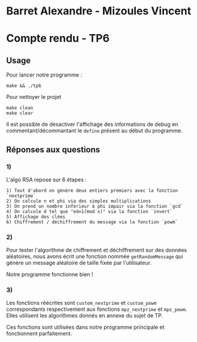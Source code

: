 # Barret Alexandre - Mizoules Vincent
# Compte rendu - TP6

## Usage

Pour lancer notre programme :

	make && ./tp6

Pour nettoyer le projet

	make clean
	make clear

Il est possible de désactiver l'affichage des informations de debug en commentant/décommantant le `define` présent au début du programme.

## Réponses aux questions

### 1)

L'algo RSA repose sur 6 étapes :
```
1) Tout d'abord on génère deux entiers premiers avec la fonction `nextprime`
2) On calcule n et phi via des simples multiplications
3) On prend un nombre inférieur à phi impair via la fonction `gcd`
4) On calcule d tel que "ed=1(mod x)" via la fonction `invert`
5) Affichage des clées
6) Chiffrement / déchiffrement du message via la fonction `powm`
```

### 2)

Pour tester l'algorithme de chiffrement et déchiffrement sur des données aléatoires, nous avons écrit une fonction nommée `getRandomMessage` qui génère un message aléatoire de taille fixée par l'utilisateur.

Notre programme fonctionne bien !

### 3)

Les fonctions réécrites sont `custom_nextprime` et `custom_powm` correspondants respectivement aux fonctions `mpz_nextprime` et `mpz_powm`. Elles utilisent les algorithmes donnés en annexe du sujet de TP.

Ces fonctions sont utilisées dans notre programme principale et fonctionnent parfaitement.


